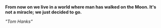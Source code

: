 **From now on we live in a world where man has walked on the Moon. It's not a miracle; we just decided to go.**

*"Tom Hanks"*